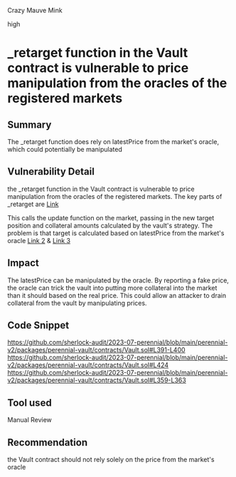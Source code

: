 Crazy Mauve Mink

high

# _retarget function in the Vault contract is vulnerable to price manipulation from the oracles of the registered markets
## Summary
The _retarget function does rely on latestPrice from the market's oracle, which could potentially be manipulated
## Vulnerability Detail
the _retarget function in the Vault contract is vulnerable to price manipulation from the oracles of the registered markets.
The key parts of _retarget are [Link](https://github.com/sherlock-audit/2023-07-perennial/blob/main/perennial-v2/packages/perennial-vault/contracts/Vault.sol#L391-L400)

This calls the update function on the market, passing in the new target position and collateral amounts calculated by the vault's strategy. The problem is that target is calculated based on latestPrice from the market's oracle [Link 2](https://github.com/sherlock-audit/2023-07-perennial/blob/main/perennial-v2/packages/perennial-vault/contracts/Vault.sol#L424) & [Link 3](https://github.com/sherlock-audit/2023-07-perennial/blob/main/perennial-v2/packages/perennial-vault/contracts/Vault.sol#L359-L363)



## Impact
The latestPrice can be manipulated by the oracle. By reporting a fake price, the oracle can trick the vault into putting more collateral into the market than it should based on the real price. This could allow an attacker to drain collateral from the vault by manipulating prices.

## Code Snippet
https://github.com/sherlock-audit/2023-07-perennial/blob/main/perennial-v2/packages/perennial-vault/contracts/Vault.sol#L391-L400 
https://github.com/sherlock-audit/2023-07-perennial/blob/main/perennial-v2/packages/perennial-vault/contracts/Vault.sol#L424
https://github.com/sherlock-audit/2023-07-perennial/blob/main/perennial-v2/packages/perennial-vault/contracts/Vault.sol#L359-L363
## Tool used

Manual Review

## Recommendation
the Vault contract should not rely solely on the price from the market's oracle